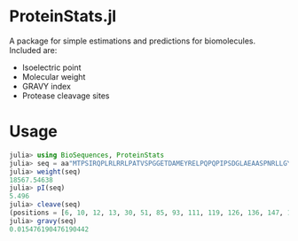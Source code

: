 # ProteinStats.jl
A package for simple estimations and predictions for biomolecules. Included are:
- Isoelectric point
- Molecular weight
- GRAVY index
- Protease cleavage sites

# Usage
```julia
julia> using BioSequences, ProteinStats
julia> seq = aa"MTPSIRQPLRLRRLPATVSPGGETDAMEYRELPQPQPIPSDGLAEAASPNRLLGYLLLHWPMVLILGSMLGAGMAYLAYTLIPAKYTTYAMIRVALVPPSVSGFQNEEAARNDFLTCLKTQTQLIKSHFVLNAAIRDPAIAELPMIRSQVDPVAFLQDEVRVEYTDNS";
julia> weight(seq)
18567.54638
julia> pI(seq)
5.496
julia> cleave(seq)
(positions = [6, 10, 12, 13, 30, 51, 85, 93, 111, 119, 126, 136, 147, 161], peptides = LongAminoAcidSeq[MTPSIR, QPLR, LR, R, LPATVSPGGETDAMEYR, ELPQPQPIPSDGLAEAASPNR, LLGYLLLHWPMVLILGSMLGAGMAYLAYTLIPAK, YTTYAMIR, VALVPPSVSGFQNEEAAR, NDFLTCLK, TQTQLIK, SHFVLNAAIR, DPAIAELPMIR, SQVDPVAFLQDEVR, RVEYTDNS])
julia> gravy(seq)
0.015476190476190442
```
